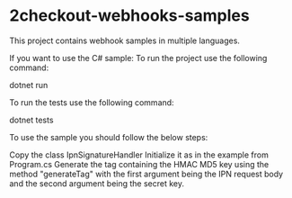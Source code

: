 # 2checkout-webhooks-samples

This project contains webhook samples in multiple languages.


If you want to use the C# sample:
To run the project use the following command:

dotnet run

To run the tests use the following command:

dotnet tests

To use the sample you should follow the below steps:

Copy the class IpnSignatureHandler
Initialize it as in the example from Program.cs
Generate the  tag containing the HMAC MD5 key using the method "generateTag" with the first argument being the IPN request body and the second argument being the secret key.
